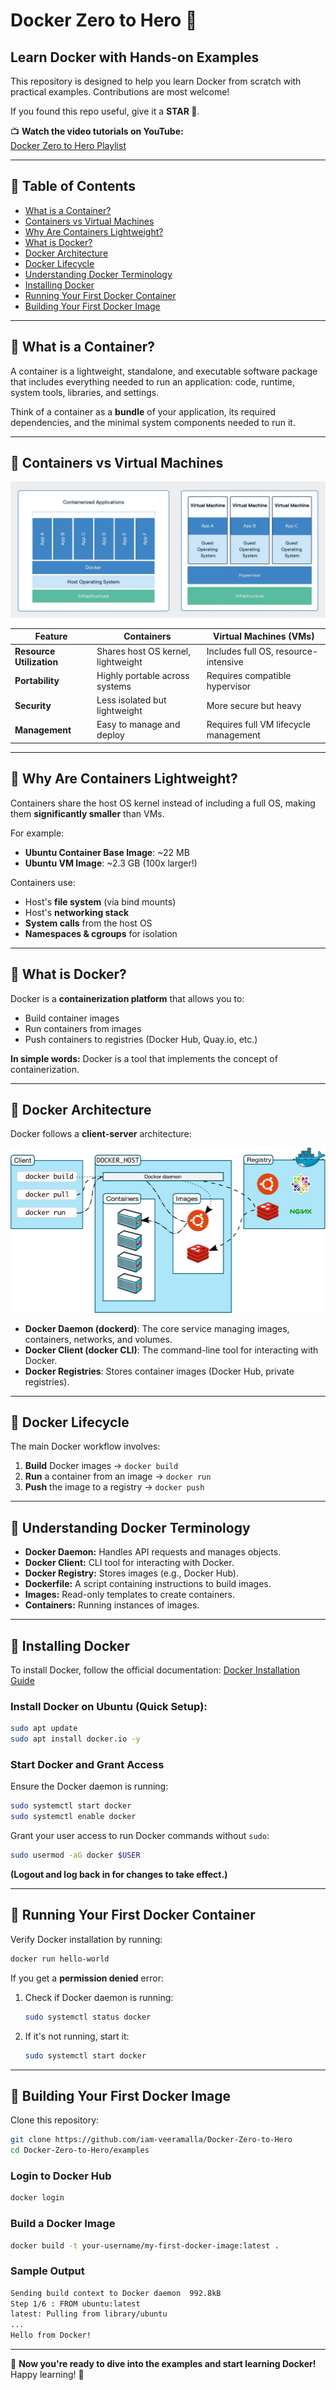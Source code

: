 # Docker Zero to Hero 🚀

## Learn Docker with Hands-on Examples

This repository is designed to help you learn Docker from scratch with practical examples. Contributions are most welcome!

If you found this repo useful, give it a **STAR 🌠**.

📺 **Watch the video tutorials on YouTube:**  
[Docker Zero to Hero Playlist](https://www.youtube.com/watch?v=7JZP345yVjw&list=PLdpzxOOAlwvLjb0vTD9BXLOwwLD_GWCmC)

---

## 📌 Table of Contents
- [What is a Container?](#what-is-a-container)
- [Containers vs Virtual Machines](#containers-vs-virtual-machines)
- [Why Are Containers Lightweight?](#why-are-containers-lightweight)
- [What is Docker?](#what-is-docker)
- [Docker Architecture](#docker-architecture)
- [Docker Lifecycle](#docker-lifecycle)
- [Understanding Docker Terminology](#understanding-docker-terminology)
- [Installing Docker](#installing-docker)
- [Running Your First Docker Container](#running-your-first-docker-container)
- [Building Your First Docker Image](#building-your-first-docker-image)

---

## 🔹 What is a Container?
A container is a lightweight, standalone, and executable software package that includes everything needed to run an application: code, runtime, system tools, libraries, and settings.

Think of a container as a **bundle** of your application, its required dependencies, and the minimal system components needed to run it.


---

## 🔹 Containers vs Virtual Machines

![Docker Architecture](/Containarization%20vs%20Virtualization.png)

| Feature | Containers | Virtual Machines (VMs) |
|---------|-----------|------------------------|
| **Resource Utilization** | Shares host OS kernel, lightweight | Includes full OS, resource-intensive |
| **Portability** | Highly portable across systems | Requires compatible hypervisor |
| **Security** | Less isolated but lightweight | More secure but heavy |
| **Management** | Easy to manage and deploy | Requires full VM lifecycle management |

---

## 🔹 Why Are Containers Lightweight?
Containers share the host OS kernel instead of including a full OS, making them **significantly smaller** than VMs. 

For example:
- **Ubuntu Container Base Image**: ~22 MB
- **Ubuntu VM Image**: ~2.3 GB (100x larger!)

Containers use:
- Host's **file system** (via bind mounts)
- Host's **networking stack**
- **System calls** from the host OS
- **Namespaces & cgroups** for isolation

---

## 🔹 What is Docker?
Docker is a **containerization platform** that allows you to:
- Build container images
- Run containers from images
- Push containers to registries (Docker Hub, Quay.io, etc.)

**In simple words:** Docker is a tool that implements the concept of containerization.

---

## 🔹 Docker Architecture

Docker follows a **client-server** architecture:

![Docker Architecture](/Docker%20Architecture.png)

- **Docker Daemon (dockerd)**: The core service managing images, containers, networks, and volumes.
- **Docker Client (docker CLI)**: The command-line tool for interacting with Docker.
- **Docker Registries**: Stores container images (Docker Hub, private registries).

---

## 🔹 Docker Lifecycle
The main Docker workflow involves:
1. **Build** Docker images → `docker build`
2. **Run** a container from an image → `docker run`
3. **Push** the image to a registry → `docker push`

---

## 🔹 Understanding Docker Terminology
- **Docker Daemon:** Handles API requests and manages objects.
- **Docker Client:** CLI tool for interacting with Docker.
- **Docker Registry:** Stores images (e.g., Docker Hub).
- **Dockerfile:** A script containing instructions to build images.
- **Images:** Read-only templates to create containers.
- **Containers:** Running instances of images.

---

## 🔹 Installing Docker
To install Docker, follow the official documentation: [Docker Installation Guide](https://docs.docker.com/get-docker/)

### Install Docker on Ubuntu (Quick Setup):
```bash
sudo apt update
sudo apt install docker.io -y
```

### Start Docker and Grant Access
Ensure the Docker daemon is running:
```bash
sudo systemctl start docker
sudo systemctl enable docker
```

Grant your user access to run Docker commands without `sudo`:
```bash
sudo usermod -aG docker $USER
```
**(Logout and log back in for changes to take effect.)**

---

## 🔹 Running Your First Docker Container
Verify Docker installation by running:
```bash
docker run hello-world
```

If you get a **permission denied** error:
1. Check if Docker daemon is running:
   ```bash
   sudo systemctl status docker
   ```
2. If it's not running, start it:
   ```bash
   sudo systemctl start docker
   ```

---

## 🔹 Building Your First Docker Image
Clone this repository:
```bash
git clone https://github.com/iam-veeramalla/Docker-Zero-to-Hero
cd Docker-Zero-to-Hero/examples
```

### Login to Docker Hub
```bash
docker login
```

### Build a Docker Image
```bash
docker build -t your-username/my-first-docker-image:latest .
```

### Sample Output
```bash
Sending build context to Docker daemon  992.8kB
Step 1/6 : FROM ubuntu:latest
latest: Pulling from library/ubuntu
...
Hello from Docker!
```

---

🚀 **Now you're ready to dive into the examples and start learning Docker!** Happy learning! 🎉


